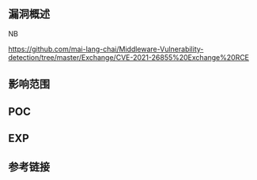 ## 漏洞概述

NB

https://github.com/mai-lang-chai/Middleware-Vulnerability-detection/tree/master/Exchange/CVE-2021-26855%20Exchange%20RCE

## 影响范围

## POC

## EXP

## 参考链接